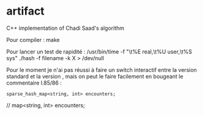 # artifact

C++ implementation of Chadi Saad's algorithm

Pour compiler :
make

Pour lancer un test de rapidité :
/usr/bin/time -f "\t%E real,\t%U user,\t%S sys" ./hash -f filename -k X > /dev/null

Pour le moment je n'ai pas réussi à faire un switch interactif entre la version standard et la version , mais on peut le faire facilement en bougeant le commentaire l.85/86 :

    sparse_hash_map<string, int> encounters;
//  map<string, int> encounters;

